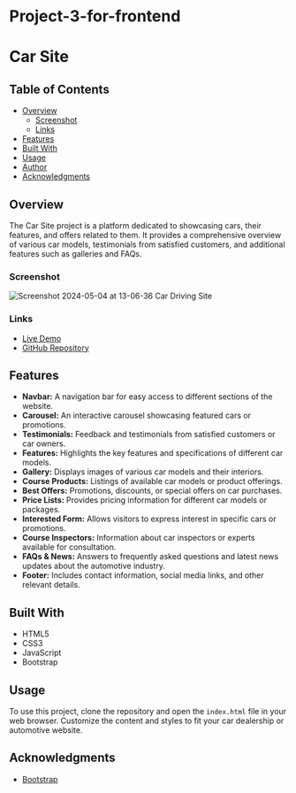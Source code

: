 # Project-3-for-frontend

# Car Site

## Table of Contents

- [Overview](#overview)
  - [Screenshot](#screenshot)
  - [Links](#links)
- [Features](#features)
- [Built With](#built-with)
- [Usage](#usage)
- [Author](#author)
- [Acknowledgments](#acknowledgments)

## Overview

The Car Site project is a platform dedicated to showcasing cars, their features, and offers related to them. It provides a comprehensive overview of various car models, testimonials from satisfied customers, and additional features such as galleries and FAQs.

### Screenshot
![Screenshot 2024-05-04 at 13-06-36 Car Driving Site](https://github.com/manikandaraj-T-N/Project-3-for-frontend/assets/93505267/e4d829ec-8c3c-4a1d-98ad-e46fe0f6031b)



### Links

- [Live Demo](#) <!-- Insert link to live demo -->
- [GitHub Repository](#) <!-- Insert link to GitHub repository -->

## Features

- **Navbar:** A navigation bar for easy access to different sections of the website.
- **Carousel:** An interactive carousel showcasing featured cars or promotions.
- **Testimonials:** Feedback and testimonials from satisfied customers or car owners.
- **Features:** Highlights the key features and specifications of different car models.
- **Gallery:** Displays images of various car models and their interiors.
- **Course Products:** Listings of available car models or product offerings.
- **Best Offers:** Promotions, discounts, or special offers on car purchases.
- **Price Lists:** Provides pricing information for different car models or packages.
- **Interested Form:** Allows visitors to express interest in specific cars or promotions.
- **Course Inspectors:** Information about car inspectors or experts available for consultation.
- **FAQs & News:** Answers to frequently asked questions and latest news updates about the automotive industry.
- **Footer:** Includes contact information, social media links, and other relevant details.

## Built With

- HTML5
- CSS3
- JavaScript
- Bootstrap
  
## Usage

To use this project, clone the repository and open the `index.html` file in your web browser. Customize the content and styles to fit your car dealership or automotive website.

## Acknowledgments

- [Bootstrap](https://getbootstrap.com/) <!-- Acknowledge Bootstrap for styling -->

